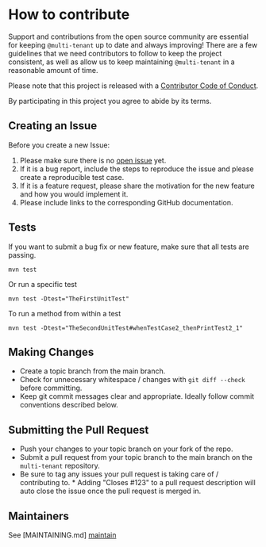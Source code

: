 # How to contribute

Support and contributions from the open source community are essential for keeping
`@multi-tenant` up to date and always improving! There are a few guidelines that we need
contributors to follow to keep the project consistent, as well as allow us to keep
maintaining `@multi-tenant` in a reasonable amount of time.

Please note that this project is released with a [Contributor Code of Conduct][coc].

By participating in this project you agree to abide by its terms.

[coc]: ./CODE_OF_CONDUCT.md

## Creating an Issue

Before you create a new Issue:

1. Please make sure there is no [open issue](https://github.com/AshishKmrSingh/multi-tenant/issues) yet.
2. If it is a bug report, include the steps to reproduce the issue and please create a reproducible test case.
3. If it is a feature request, please share the motivation for the new feature and how you would implement it.
4. Please include links to the corresponding GitHub documentation.

## Tests

If you want to submit a bug fix or new feature, make sure that all tests are passing.

```
mvn test
```

Or run a specific test

```
mvn test -Dtest="TheFirstUnitTest"
```

To run a method from within a test

```
mvn test -Dtest="TheSecondUnitTest#whenTestCase2_thenPrintTest2_1" 
```

## Making Changes

- Create a topic branch from the main branch.
- Check for unnecessary whitespace / changes with `git diff --check` before committing.
- Keep git commit messages clear and appropriate. Ideally follow commit conventions described below.

## Submitting the Pull Request

- Push your changes to your topic branch on your fork of the repo.
- Submit a pull request from your topic branch to the main branch on the `multi-tenant` repository.
- Be sure to tag any issues your pull request is taking care of / contributing to. \* Adding "Closes #123" to a pull request description will auto close the issue once the pull request is merged in.

## Maintainers

See [MAINTAINING.md] [maintain]

[maintain]: ./MAINTAINING.md
